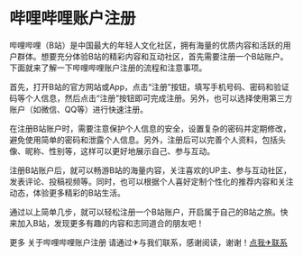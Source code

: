 # 哔哩哔哩账户注册

哔哩哔哩（B站）是中国最大的年轻人文化社区，拥有海量的优质内容和活跃的用户群体。想要充分体验B站的精彩内容和互动社区，首先需要注册一个B站账户。下面就来了解一下哔哩哔哩账户注册的流程和注意事项。

首先，打开B站的官方网站或App，点击“注册”按钮，填写手机号码、密码和验证码等个人信息，然后点击“注册”按钮即可完成注册。另外，也可以选择使用第三方账户（如微信、QQ等）进行快速注册。

在注册B站账户时，需要注意保护个人信息的安全，设置复杂的密码并定期修改，避免使用简单的密码和泄露个人信息。另外，注册后可以完善个人资料，包括头像、昵称、性别等，这样可以更好地展示自己、参与互动。

注册B站账户后，就可以畅游B站的海量内容，关注喜欢的UP主、参与互动社区，发表评论、投稿视频等。同时，也可以根据个人喜好定制个性化的推荐内容和关注动态，体验更多精彩的B站生活。

通过以上简单几步，就可以轻松注册一个B站账户，开启属于自己的B站之旅。快来加入B站，发现更多有趣的内容和志同道合的朋友吧！

更多 关于哔哩哔哩账户注册 请通过✈与我们联系，感谢阅读，谢谢！[点我✈联系](https://abc.k02.cc)